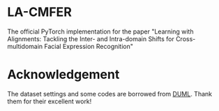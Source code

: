 # LA-CMFER
The official PyTorch implementation for the paper "Learning with Alignments: Tackling the Inter- and Intra-domain Shifts for Cross-multidomain Facial Expression Recognition"

# Acknowledgement
The dataset settings and some codes are borrowed from [DUML](https://github.com/liuhw01/DUML). Thank them for their excellent work!
